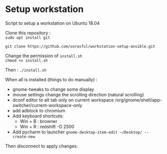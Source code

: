 # Setup workstation 

Script to setup a workstation on Ubuntu 18.04


Clone this repository :  
`sudo apt install git`

`git clone https://github.com/sorasful/workstation-setup-ansible.git`

Change the permission of `install.sh`  
`chmod +x install.sh`  


Then  : 
`./install.sh`  


When all is installed (things to do manually) :  

- gnome-tweaks to change some display
- mouse settings change the scrolling direction (natural scrolling)
- dconf editor to alt tab only on current workspace  /org/gnome/shell/app-switcher/current-workspace-only
- add adblock to chromium
- Add keyboard shortcuts: 
    - Win + B : browner 
    - Win + R : redshift -O 2500
- Add pycharm to launcher `gnome-desktop-item-edit ~/Desktop/ --create-new`

Then disconnect to apply changes.
